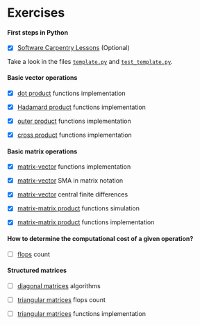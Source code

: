# Exercises

#### First steps in Python

- [x] [Software Carpentry Lessons](https://github.com/birocoles/Disciplina-metodos-computacionais/tree/main/Content/first_steps_Python#software-carpentry-lesson) (Optional)

Take a look in the files [`template.py`](https://github.com/birocoles/Disciplina-metodos-computacionais/blob/main/Content/template.py) and [`test_template.py`](https://github.com/birocoles/Disciplina-metodos-computacionais/blob/main/Content/test_template.py).

#### Basic vector operations

- [x] [dot product](https://nbviewer.jupyter.org/github/birocoles/Disciplina-metodos-computacionais/blob/main/Content/dot.ipynb#Exercise) functions implementation

- [x] [Hadamard product](https://nbviewer.jupyter.org/github/birocoles/Disciplina-metodos-computacionais/blob/main/Content/hadamard.ipynb#Exercise) functions implementation

- [x] [outer product](https://nbviewer.jupyter.org/github/birocoles/Disciplina-metodos-computacionais/blob/main/Content/outer.ipynb#Exercise) functions implementation

- [x] [cross product](https://nbviewer.jupyter.org/github/birocoles/Disciplina-metodos-computacionais/blob/main/Content/cross.ipynb#Exercise) functions implementation

#### Basic matrix operations

- [x] [matrix-vector](https://nbviewer.jupyter.org/github/birocoles/Disciplina-metodos-computacionais/blob/main/Content/matrix-vector.ipynb#Exercise-1) functions implementation

- [x] [matrix-vector](https://nbviewer.jupyter.org/github/birocoles/Disciplina-metodos-computacionais/blob/main/Content/matrix-vector.ipynb#Exercise-2) SMA in matrix notation

- [x] [matrix-vector](https://nbviewer.jupyter.org/github/birocoles/Disciplina-metodos-computacionais/blob/main/Content/matrix-vector.ipynb#Exercise-3) central finite differences


- [x] [matrix-matrix product](https://nbviewer.jupyter.org/github/birocoles/Disciplina-metodos-computacionais/blob/main/Content/matrix-matrix.ipynb) functions simulation

- [x] [matrix-matrix product](https://nbviewer.jupyter.org/github/birocoles/Disciplina-metodos-computacionais/blob/main/Content/matrix-matrix.ipynb#Exercise) functions implementation

#### How to determine the computational cost of a given operation?

- [ ] [flops](https://nbviewer.jupyter.org/github/birocoles/Disciplina-metodos-computacionais/blob/main/Content/flops.ipynb#Exercise) count

#### Structured matrices

- [ ] [diagonal matrices](https://nbviewer.jupyter.org/github/birocoles/Disciplina-metodos-computacionais/blob/main/Content/diagonal_matrices_part1.ipynb#Exercise) algorithms

- [ ] [triangular matrices](https://nbviewer.jupyter.org/github/birocoles/Disciplina-metodos-computacionais/blob/main/Content/triangular_matrices_part1.ipynb#Exercise-1) flops count

- [ ] [triangular matrices](https://nbviewer.jupyter.org/github/birocoles/Disciplina-metodos-computacionais/blob/main/Content/triangular_matrices_part1.ipynb#Exercise-2) functions implementation
